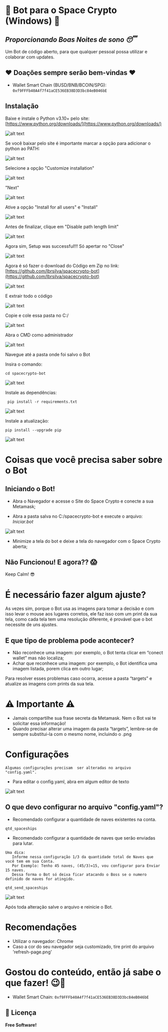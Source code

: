 # 🚀 Bot para o Space Crypto (Windows) 🚀
## _Proporcionando Boas Noites de sono 😴_

Um Bot de código aberto, para que qualquer pessoal possa utilizar e colaborar com updates.

## ♥ Doações sempre serão bem-vindas ♥

- Wallet Smart Chain (BUSD/BNB/BCOIN/SPG): `0xf9FFFb40A4f7f41aCE536EB38D3D3bc84eB046bE`

## Instalação

Baixe e instale o Python v3.10+ pelo site: [https://www.python.org/downloads/](https://www.python.org/downloads/)

![alt text](https://github.com/lbrsilva/spacecrypto-bot/blob/main/readme-doc/python.png?raw=true)

Se você baixar pelo site é importante marcar a opção para adicionar o python ao PATH:

![alt text](https://github.com/lbrsilva/spacecrypto-bot/blob/main/readme-doc/01.png?raw=true)

Selecione a opção "Customize installation"

![alt text](https://github.com/lbrsilva/spacecrypto-bot/blob/main/readme-doc/02.png?raw=true)

"Next"

![alt text](https://github.com/lbrsilva/spacecrypto-bot/blob/main/readme-doc/03.png?raw=true)

Ative a opção "Install for all users" e "Install"

![alt text](https://github.com/lbrsilva/spacecrypto-bot/blob/main/readme-doc/04.png?raw=true)

Antes de finalizar, clique em "Disable path length limit"

![alt text](https://github.com/lbrsilva/spacecrypto-bot/blob/main/readme-doc/05.png?raw=true)

Agora sim, Setup was successful!!! Só apertar no "Close"

![alt text](https://github.com/lbrsilva/spacecrypto-bot/blob/main/readme-doc/06.png?raw=true)

Agora é só fazer o download do Código em Zip no link: [https://github.com/lbrsilva/spacecrypto-bot](https://github.com/lbrsilva/spacecrypto-bot)

![alt text](https://github.com/lbrsilva/spacecrypto-bot/blob/main/readme-doc/07.png?raw=true)

E extrair todo o código

![alt text](https://github.com/lbrsilva/spacecrypto-bot/blob/main/readme-doc/08.png?raw=true)

Copie e cole essa pasta no C:/ 

![alt text](https://github.com/lbrsilva/spacecrypto-bot/blob/main/readme-doc/09.png?raw=true)

Abra o CMD como administrador 

![alt text](https://github.com/lbrsilva/spacecrypto-bot/blob/main/readme-doc/10.png?raw=true)

Navegue até a pasta onde foi salvo o Bot

Insira o comando: 

```
cd spacecrypto-bot 
```
![alt text](https://github.com/lbrsilva/spacecrypto-bot/blob/main/readme-doc/11.png?raw=true)

Instale as dependências:

```
 pip install -r requirements.txt
```

![alt text](https://github.com/lbrsilva/spacecrypto-bot/blob/main/readme-doc/12.png?raw=true)

Instale a atualização: 

```
pip install --upgrade pip
```

![alt text](https://github.com/lbrsilva/spacecrypto-bot/blob/main/readme-doc/13.png?raw=true)


# Coisas que você precisa saber sobre o Bot

## Iniciando o Bot!

- Abra o Navegador e acesse o Site do Space Crypto e conecte a sua Metamask;

- Abra a pasta salva no C:/spacecrypto-bot e execute o arquivo:  _Iniciar.bot_ 

![alt text](https://github.com/lbrsilva/spacecrypto-bot/blob/main/readme-doc/IniciarBat.PNG?raw=true)

- Minimize a tela do bot e deixe a tela do navegador com o Space Crypto aberta;


## Não Funcionou! E agora?? 😱

Keep Calm! 😎

# É necessário fazer algum ajuste?

As vezes sim, porque o Bot usa as imagens para tomar a decisão e com isso levar o mouse aos lugares corretos, ele faz isso com um print da sua tela, como cada tela tem uma resolução diferente, é provável que o bot necessite de uns ajustes. 

## E que tipo de problema pode acontecer?

- Não reconhece uma imagem:  por exemplo, o Bot tenta clicar em “conect wallet” mas não localiza; 
- Achar que reconhece uma imagem: por exemplo, o Bot identifica uma imagem listada, porem clica em outro lugar; 

Para resolver esses problemas caso ocorra, acesse a pasta “targets” e atualize as imagens com prints da sua tela.

# ⚠️ Importante ⚠️

- Jamais compartilhe sua frase secreta da Metamask. Nem o Bot vai te solicitar essa informação! 
- Quando precisar alterar uma imagem da pasta “targets”, lembre-se de sempre substitui-la com o mesmo nome, incluindo o .png 
 

# Configurações 

``
Algumas configurações precisam  ser alteradas no arquivo "config.yaml".
``

- Para editar o config.yaml, abra em algum editor de texto

![alt text](https://github.com/lbrsilva/spacecrypto-bot/blob/main/readme-doc/open-edit-config.PNG?raw=true)


## O que devo configurar no arquivo "config.yaml"?

- Recomendado configurar a quantidade de naves existentes na conta. 
```
qtd_spaceships
```
- Recomendado configurar a quantidade de naves que serão enviadas para lutar.

```
Uma dica:
   Informe nessa configuração 1/3 da quantidade total de Naves que você tem em sua Conta.
   Por Exemplo: Tenho 45 naves, (45/3)=15, vou configurar para Enviar 15 naves.
   Dessa forma o Bot só deixa ficar atacando o Boss se o numero definido de naves for atingido.
```

 ```
qtd_send_spaceships
```

![alt text](https://github.com/lbrsilva/spacecrypto-bot/blob/main/readme-doc/configYaml.png?raw=true)


Após toda alteração salve o arquivo e reinicie o Bot. 


# Recomendações

- Utilizar o navegador: Chrome
- Caso a cor do seu navegador seja customizado, tire print do arquivo 'refresh-page.png'


# Gostou do conteúdo, então já sabe o que fazer! 😉🤩

- Wallet Smart Chain: `0xf9FFFb40A4f7f41aCE536EB38D3D3bc84eB046bE`


## 📄 Licença
**Free Software!**
